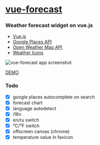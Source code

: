 # [vue-forecast](https://nextgtrgod.github.io/vue-forecast/)
### Weather forecast widget on vue.js

* [Vue.js](https://vuejs.org/)
* [Google Places API](https://developers.google.com/places/)
* [Open Weather Map API](https://openweathermap.org/api)
* [Weather Icons](https://github.com/erikflowers/weather-icons)

![vue-forecast app screenshot](https://i.imgur.com/U51swln.jpg)

[DEMO](https://nextgtrgod.github.io/vue-forecast/)


### Todo
- [x] google places autocomplete on search
- [x] forecast chart
- [x] language autodetect
- [x] i18n
- [x] en/ru switch
- [x] °C/°F	switch
- [x] offscreen canvas (chrome)
- [x] temperature value in favicon
